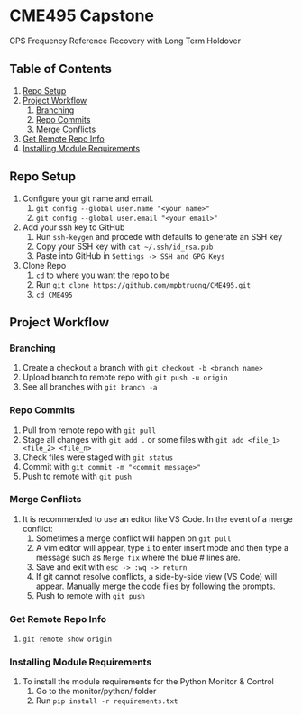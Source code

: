 # CME495 Capstone
GPS Frequency Reference Recovery with Long Term Holdover

## Table of Contents
1. [Repo Setup](#Repo-Setup)
2. [Project Workflow](#Project-Workflow)
    1. [Branching](#Branching)
    2. [Repo Commits](#Repo-Commits)
    3. [Merge Conflicts](#Merge-Conflicts)
3. [Get Remote Repo Info](#Get-Remote-Repo-Info)
4. [Installing Module Requirements](#Installing-Modules)

## Repo Setup
1. Configure your git name and email.
    1. ```git config --global user.name "<your name>"```
    2. ```git config --global user.email "<your email>"```
2. Add your ssh key to GitHub
    1. Run ```ssh-keygen``` and procede with defaults to generate an SSH key
    2. Copy your SSH key with ```cat ~/.ssh/id_rsa.pub```
    3. Paste into GitHub in ```Settings -> SSH and GPG Keys```
3. Clone Repo
    1. ```cd``` to where you want the repo to be
    2. Run ```git clone https://github.com/mpbtruong/CME495.git```
    3. ```cd CME495```

## Project Workflow

### Branching
1. Create a checkout a branch with ```git checkout -b <branch name>```
2. Upload branch to remote repo with ```git push -u origin```
3. See all branches with ```git branch -a```

### Repo Commits
1. Pull from remote repo with ```git pull```
2. Stage all changes with ```git add .``` or some files with ```git add <file_1> <file_2> <file_n>```
3. Check files were staged with ```git status```
4. Commit with ```git commit -m "<commit message>"```
5. Push to remote with ```git push```

### Merge Conflicts
1. It is recommended to use an editor like VS Code. In the event of a merge conflict:
    1. Sometimes a merge conflict will happen on ```git pull```
    2. A vim editor will appear, type ```i``` to enter insert mode and then type a message such as ```Merge fix``` where the        blue # lines are.
    3. Save and exit with ```esc -> :wq -> return```
    4. If git cannot resolve conflicts, a side-by-side view (VS Code) will appear. Manually merge the code files by                following the prompts.
    5. Push to remote with ```git push```

### Get Remote Repo Info
1. ```git remote show origin```

### Installing Module Requirements
1. To install the module requirements for the Python Monitor & Control
    1. Go to the monitor/python/ folder
    2. Run ```pip install -r requirements.txt```
